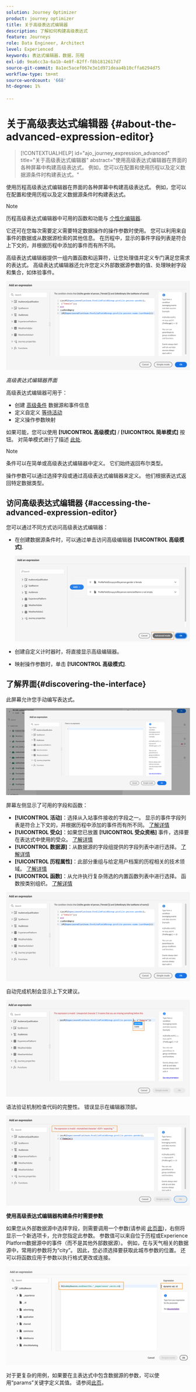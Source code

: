 ```yaml
---
solution: Journey Optimizer
product: journey optimizer
title: 关于高级表达式编辑器
description: 了解如何构建高级表达式
feature: Journeys
role: Data Engineer, Architect
level: Experienced
keywords: 表达式编辑器，数据，历程
exl-id: 9ea6cc3a-6a1b-4e8f-82ff-f8b1812617d7
source-git-commit: 8a1ec5acef067e3e1d971deaa4b10cffa6294d75
workflow-type: tm+mt
source-wordcount: '668'
ht-degree: 1%

---
```


# 关于高级表达式编辑器 {#about-the-advanced-expression-editor}

>[!CONTEXTUALHELP]
>id="ajo_journey_expression_advanced"
>title="关于高级表达式编辑器"
>abstract="使用高级表达式编辑器在界面的各种屏幕中构建高级表达式。 例如，您可以在配置和使用历程以及定义数据源条件时构建表达式。"

使用历程高级表达式编辑器在界面的各种屏幕中构建高级表达式。 例如，您可以在配置和使用历程以及定义数据源条件时构建表达式。

>[!NOTE]
>
>历程高级表达式编辑器中可用的函数和功能与 [个性化编辑器](../../personalization/functions/functions.md).

它还可在您每次需要定义需要特定数据操作的操作参数时使用。 您可以利用来自事件的数据或从数据源检索的其他信息。 在历程中，显示的事件字段列表是符合上下文的，并根据历程中添加的事件而有所不同。

高级表达式编辑器提供一组内置函数和运算符，让您处理值并定义专门满足您需求的表达式。 高级表达式编辑器还允许您定义外部数据源参数的值、处理映射字段和集合，如体验事件。

![](../assets/journey65.png)

_高级表达式编辑器界面_

高级表达式编辑器可用于：

* 创建 [高级条件](../condition-activity.md#about_condition) 数据源和事件信息
* 定义自定义 [等待活动](../wait-activity.md#custom)
* 定义操作参数映射

如果可能，您可以使用 **[!UICONTROL 高级模式]** / **[!UICONTROL 简单模式]** 按钮。 对简单模式进行了描述 [此处](../condition-activity.md#about_condition).

>[!NOTE]
>
>条件可以在简单或高级表达式编辑器中定义。 它们始终返回布尔类型。
>
>操作参数可以通过选择字段或通过高级表达式编辑器来定义。 他们根据表达式返回特定数据类型。

## 访问高级表达式编辑器 {#accessing-the-advanced-expression-editor}

您可以通过不同方式访问高级表达式编辑器：

* 在创建数据源条件时，可以通过单击访问高级编辑器 **[!UICONTROL 高级模式]**.

  ![](../assets/journeyuc2_33.png)

* 创建自定义计时器时，将直接显示高级编辑器。
* 映射操作参数时，单击 **[!UICONTROL 高级模式]**.

## 了解界面{#discovering-the-interface}

此屏幕允许您手动编写表达式。

![](../assets/journey70.png)

屏幕左侧显示了可用的字段和函数：

* **[!UICONTROL 活动]**：选择从入站事件接收的字段之一。 显示的事件字段列表是符合上下文的，并根据历程中添加的事件而有所不同。 [了解详情](../../event/about-events.md)
* **[!UICONTROL 受众]**：如果您已放置 **[!UICONTROL 受众资格]** 事件，选择要在表达式中使用的受众。 [了解详情](../condition-activity.md#using-a-segment)
* **[!UICONTROL 数据源]**：从数据源的字段组提供的字段列表中进行选择。 [了解详情](../../datasource/about-data-sources.md)
* **[!UICONTROL 历程属性]**：此部分重组与给定用户档案的历程相关的技术领域。 [了解详情](journey-properties.md)
* **[!UICONTROL 函数]**：从允许执行复杂筛选的内置函数列表中进行选择。 函数按类别组织。 [了解详情](functions.md)

![](../assets/journey65.png)

自动完成机制会显示上下文建议。

![](../assets/journey68.png)

语法验证机制检查代码的完整性。 错误显示在编辑器顶部。

![](../assets/journey69.png)

**使用高级表达式编辑器构建条件时需要参数**

如果您从外部数据源中选择字段，则需要调用一个参数(请参阅 [此页面](../../datasource/external-data-sources.md))，右侧将显示一个新选项卡，允许您指定此参数。 参数值可以来自位于历程或Experience Platform数据源中的事件（而不是其他外部数据源）。 例如，在与天气相关的数据源中，常用的参数将为“city”。 因此，您必须选择要获取此城市参数的位置。 还可以将函数应用于参数以执行格式更改或连接。

![](../assets/journeyuc2_19.png)

对于更复杂的用例，如果要在主表达式中包含数据源的参数，可以使用“params”关键字定义其值。 请参阅[此页](../expression/field-references.md)。
